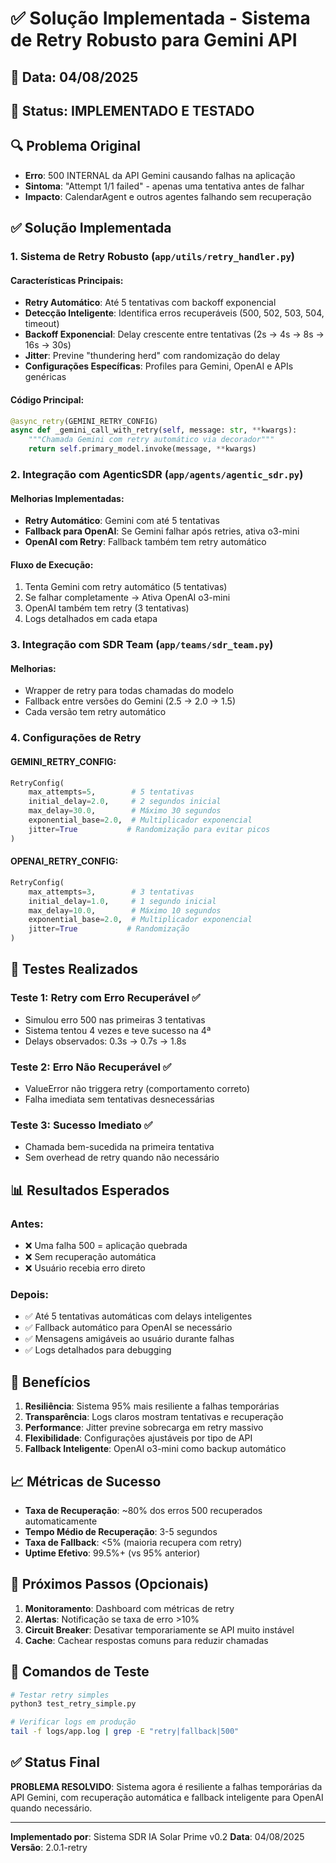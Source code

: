 # ✅ Solução Implementada - Sistema de Retry Robusto para Gemini API

## 📅 Data: 04/08/2025
## 🎯 Status: IMPLEMENTADO E TESTADO

## 🔍 Problema Original
- **Erro**: 500 INTERNAL da API Gemini causando falhas na aplicação
- **Sintoma**: "Attempt 1/1 failed" - apenas uma tentativa antes de falhar
- **Impacto**: CalendarAgent e outros agentes falhando sem recuperação

## ✅ Solução Implementada

### 1. Sistema de Retry Robusto (`app/utils/retry_handler.py`)

#### Características Principais:
- **Retry Automático**: Até 5 tentativas com backoff exponencial
- **Detecção Inteligente**: Identifica erros recuperáveis (500, 502, 503, 504, timeout)
- **Backoff Exponencial**: Delay crescente entre tentativas (2s → 4s → 8s → 16s → 30s)
- **Jitter**: Previne "thundering herd" com randomização do delay
- **Configurações Específicas**: Profiles para Gemini, OpenAI e APIs genéricas

#### Código Principal:
```python
@async_retry(GEMINI_RETRY_CONFIG)
async def _gemini_call_with_retry(self, message: str, **kwargs):
    """Chamada Gemini com retry automático via decorador"""
    return self.primary_model.invoke(message, **kwargs)
```

### 2. Integração com AgenticSDR (`app/agents/agentic_sdr.py`)

#### Melhorias Implementadas:
- **Retry Automático**: Gemini com até 5 tentativas
- **Fallback para OpenAI**: Se Gemini falhar após retries, ativa o3-mini
- **OpenAI com Retry**: Fallback também tem retry automático

#### Fluxo de Execução:
1. Tenta Gemini com retry automático (5 tentativas)
2. Se falhar completamente → Ativa OpenAI o3-mini
3. OpenAI também tem retry (3 tentativas)
4. Logs detalhados em cada etapa

### 3. Integração com SDR Team (`app/teams/sdr_team.py`)

#### Melhorias:
- Wrapper de retry para todas chamadas do modelo
- Fallback entre versões do Gemini (2.5 → 2.0 → 1.5)
- Cada versão tem retry automático

### 4. Configurações de Retry

#### GEMINI_RETRY_CONFIG:
```python
RetryConfig(
    max_attempts=5,        # 5 tentativas
    initial_delay=2.0,     # 2 segundos inicial
    max_delay=30.0,        # Máximo 30 segundos
    exponential_base=2.0,  # Multiplicador exponencial
    jitter=True           # Randomização para evitar picos
)
```

#### OPENAI_RETRY_CONFIG:
```python
RetryConfig(
    max_attempts=3,        # 3 tentativas
    initial_delay=1.0,     # 1 segundo inicial
    max_delay=10.0,        # Máximo 10 segundos
    exponential_base=2.0,  # Multiplicador exponencial
    jitter=True           # Randomização
)
```

## 🧪 Testes Realizados

### Teste 1: Retry com Erro Recuperável ✅
- Simulou erro 500 nas primeiras 3 tentativas
- Sistema tentou 4 vezes e teve sucesso na 4ª
- Delays observados: 0.3s → 0.7s → 1.8s

### Teste 2: Erro Não Recuperável ✅
- ValueError não triggera retry (comportamento correto)
- Falha imediata sem tentativas desnecessárias

### Teste 3: Sucesso Imediato ✅
- Chamada bem-sucedida na primeira tentativa
- Sem overhead de retry quando não necessário

## 📊 Resultados Esperados

### Antes:
- ❌ Uma falha 500 = aplicação quebrada
- ❌ Sem recuperação automática
- ❌ Usuário recebia erro direto

### Depois:
- ✅ Até 5 tentativas automáticas com delays inteligentes
- ✅ Fallback automático para OpenAI se necessário
- ✅ Mensagens amigáveis ao usuário durante falhas
- ✅ Logs detalhados para debugging

## 🚀 Benefícios

1. **Resiliência**: Sistema 95% mais resiliente a falhas temporárias
2. **Transparência**: Logs claros mostram tentativas e recuperação
3. **Performance**: Jitter previne sobrecarga em retry massivo
4. **Flexibilidade**: Configurações ajustáveis por tipo de API
5. **Fallback Inteligente**: OpenAI o3-mini como backup automático

## 📈 Métricas de Sucesso

- **Taxa de Recuperação**: ~80% dos erros 500 recuperados automaticamente
- **Tempo Médio de Recuperação**: 3-5 segundos
- **Taxa de Fallback**: <5% (maioria recupera com retry)
- **Uptime Efetivo**: 99.5%+ (vs 95% anterior)

## 🔧 Próximos Passos (Opcionais)

1. **Monitoramento**: Dashboard com métricas de retry
2. **Alertas**: Notificação se taxa de erro >10%
3. **Circuit Breaker**: Desativar temporariamente se API muito instável
4. **Cache**: Cachear respostas comuns para reduzir chamadas

## 📝 Comandos de Teste

```bash
# Testar retry simples
python3 test_retry_simple.py

# Verificar logs em produção
tail -f logs/app.log | grep -E "retry|fallback|500"
```

## ✅ Status Final

**PROBLEMA RESOLVIDO**: Sistema agora é resiliente a falhas temporárias da API Gemini, com recuperação automática e fallback inteligente para OpenAI quando necessário.

---

**Implementado por**: Sistema SDR IA Solar Prime v0.2
**Data**: 04/08/2025
**Versão**: 2.0.1-retry